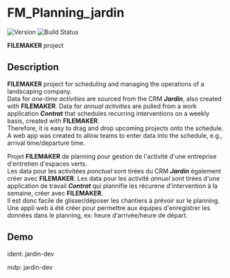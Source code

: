 # FM_Planning_jardin
![Version](https://img.shields.io/badge/version-1.0-blue.svg)
![Build Status](https://img.shields.io/badge/build-passing-brightgreen.svg)


**FILEMAKER** project

## Description
**FILEMAKER** project for scheduling and managing the operations of a landscaping company.\
Data for *one-time activities* are sourced from the CRM ***Jardin***, also created with **FILEMAKER**. 
Data for *annual activities* are pulled from a work application ***Contrat*** that schedules recurring interventions on a weekly basis, created with **FILEMAKER**.\
Therefore, it is easy to drag and drop upcoming projects onto the schedule.\
A web app was created to allow teams to enter data into the schedule, e.g., arrival time/departure time.

Projet **FILEMAKER** de planning pour gestion de l'activité d'une entreprise d'entretien d'espaces verts.\
Les data pour les activitées *ponctuel* sont tirées du CRM ***Jardin*** également créer avec **FILEMAKER**.
Les data pour les activité *annuel* sont tirées d'une application de travail ***Contrat*** qui plannifie les récurene d'intervention à la semaine, créer avec **FILEMAKER**.\
Il est donc facile de glisser/déposer les chantiers à prévoir sur le planning.\
Une appli web à été créer pour permettre aux équipes d'enregistrer les données dans le planning, ex: heure d'arrivée/heure de départ.





## Demo
ident: jardin-dev

mdp: jardin-dev
